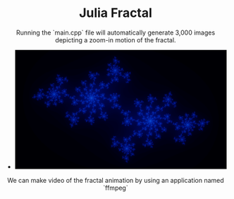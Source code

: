 <h1 align="center">Julia Fractal</h1>

<p align="center">
Running the `main.cpp` file will automatically generate 3,000 images depicting a zoom-in motion of the fractal.
</p>

- ![Fractal image](Output/Fractals.png)

<p align="center">
We can make video of the fractal animation by using an application named `ffmpeg`
</p>


